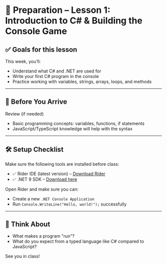 # 🧰 Preparation – Lesson 1: Introduction to C# & Building the Console Game

## ✅ Goals for this lesson

This week, you’ll:
- Understand what C# and .NET are used for
- Write your first C# program in the console
- Practice working with variables, strings, arrays, loops, and methods

---

## 🧠 Before You Arrive

 Review (if needed)
- Basic programming concepts: variables, functions, if statements
- JavaScript/TypeScript knowledge will help with the syntax

---

## 🛠 Setup Checklist

Make sure the following tools are installed before class:
- ✅ Rider IDE (latest version) – [Download Rider](https://www.jetbrains.com/rider/)
- ✅ .NET 9 SDK – [Download here](https://dotnet.microsoft.com/en-us/download)

Open Rider and make sure you can:
- Create a new `.NET Console Application`
- Run `Console.WriteLine("Hello, world!");` successfully

---

## 💬 Think About

- What makes a program "run"?
- What do you expect from a typed language like C# compared to JavaScript?

See you in class!
